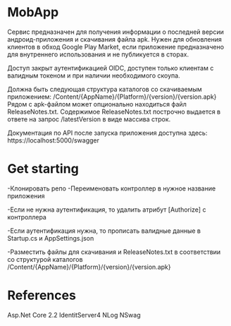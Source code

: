 # MobApp
Сервис предназначен для получения информации о последней версии андроид-приложения и скачивания файла apk. Нужен для обновления клиентов в обход Google Play Market, если приложение предназначено для внутреннего использования и не публикуется в сторах.

Доступ закрыт аутентификацией OIDC, доступен только клиентам с валидным токеном и при наличии необходимого скоупа.

Должна быть следующая структура каталогов со скачиваемым приложением: /Content/{AppName}/{Platform}/{version}/{version.apk} Рядом с apk-файлом может опционально находиться файл ReleaseNotes.txt. Содержимое ReleaseNotes.txt построчно выдается в ответе на запрос /latestVersion в виде массива строк.

Документация по API после запуска приложения доступна здесь: https://localhost:5000/swagger
# Get starting
-Клонировать репо
-Переименовать контроллер в нужное название приложения

-Если не нужна аутентификация, то удалить атрибут [Authorize] с контроллера

-Если аутентификация нужна, то прописать валидные данные в Startup.cs и AppSettings.json

-Разместить файлы для скачивания и ReleaseNotes.txt в соответствии со структурой каталогов /Content/{AppName}/{Platform}/{version}/{version.apk}
# References
Asp.Net Core 2.2
IdentitServer4
NLog
NSwag
